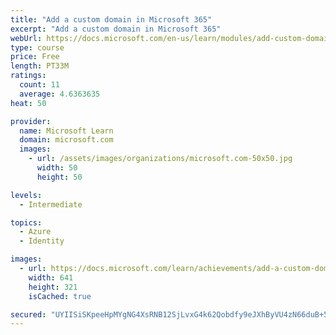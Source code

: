 ```yaml
---
title: "Add a custom domain in Microsoft 365"
excerpt: "Add a custom domain in Microsoft 365"
webUrl: https://docs.microsoft.com/en-us/learn/modules/add-custom-domain-microsoft-365/
type: course
price: Free
length: PT33M
ratings:
  count: 11
  average: 4.6363635
heat: 50

provider:
  name: Microsoft Learn
  domain: microsoft.com
  images:
    - url: /assets/images/organizations/microsoft.com-50x50.jpg
      width: 50
      height: 50

levels:
  - Intermediate

topics:
  - Azure
  - Identity

images:
  - url: https://docs.microsoft.com/learn/achievements/add-a-custom-domain-in-microsoft-365-social.png
    width: 641
    height: 321
    isCached: true

secured: "UYIISiSKpeeHpMYgNG4XsRNB12SjLvxG4k62Qobdfy9eJXhByVU4zN66duB+5QLotuPB+kCqYeR2suImA/vDEghijr6OjRjgYY3hKGvFOl9iC+75pBmEPeT3q5TV+zZMBpRGZ744k9LrAsYkYvzE8XMbR23ZSoXftXNK2llC46aJB9Gg+ghm18L+jojmWhNiVdAyQDcf+y8+fQ+ELo6qNDpeIFfxe/Dy+iFwVgw0+rkO/e6J9v4h9FEuWjrNouzQt/5sPDm1p9+VqhD8nN0MmCO9Ll1jQQPbnNAz4AVmvYwfuK8xYiLdv0jwvXQ+L+X8DCiVg5CVPSJbua5s+YIQNX0GM82NknpJ3MgbE9UL9w1LhLnkYt3jryhvwaWeRYmilLuXfBdmAAG3ghdA1GLeqpl20jRlNHk1aaeK9p69gF8=;2127yet41BrsbZFvoo/a5w=="
---
```


